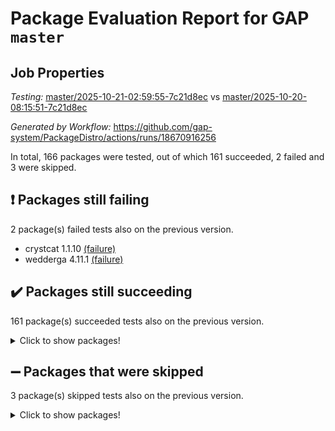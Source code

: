 # Package Evaluation Report for GAP `master`

## Job Properties

*Testing:* [master/2025-10-21-02:59:55-7c21d8ec](https://github.com/gap-system/PackageDistro/blob/data/reports/master/2025-10-21-02:59:55-7c21d8ec) vs [master/2025-10-20-08:15:51-7c21d8ec](https://github.com/gap-system/PackageDistro/blob/data/reports/master/2025-10-20-08:15:51-7c21d8ec)

*Generated by Workflow:* https://github.com/gap-system/PackageDistro/actions/runs/18670916256

In total, 166 packages were tested, out of which 161 succeeded, 2 failed and 3 were skipped.

## :exclamation: Packages still failing

2 package(s) failed tests also on the previous version.
- crystcat 1.1.10 [(failure)](https://github.com/gap-system/PackageDistro/actions/runs/18670916256/job/53231868694)
- wedderga 4.11.1 [(failure)](https://github.com/gap-system/PackageDistro/actions/runs/18670916256/job/53231869054)

## :heavy_check_mark: Packages still succeeding

161 package(s) succeeded tests also on the previous version.
<details><summary>Click to show packages!</summary>

- 4ti2interface 2024.11-01 [(success)](https://github.com/gap-system/PackageDistro/actions/runs/18670916256/job/53231868623)
- ace 5.7.0 [(success)](https://github.com/gap-system/PackageDistro/actions/runs/18670916256/job/53231868618)
- aclib 1.3.3 [(success)](https://github.com/gap-system/PackageDistro/actions/runs/18670916256/job/53231868614)
- agt 0.3.1 [(success)](https://github.com/gap-system/PackageDistro/actions/runs/18670916256/job/53231868617)
- alco 1.1.2 [(success)](https://github.com/gap-system/PackageDistro/actions/runs/18670916256/job/53231868625)
- alnuth 3.2.1 [(success)](https://github.com/gap-system/PackageDistro/actions/runs/18670916256/job/53231868619)
- anupq 3.3.2 [(success)](https://github.com/gap-system/PackageDistro/actions/runs/18670916256/job/53231868627)
- atlasrep 2.1.9 [(success)](https://github.com/gap-system/PackageDistro/actions/runs/18670916256/job/53231868629)
- autodoc 2025.10.16 [(success)](https://github.com/gap-system/PackageDistro/actions/runs/18670916256/job/53231868642)
- automata 1.16 [(success)](https://github.com/gap-system/PackageDistro/actions/runs/18670916256/job/53231868687)
- automgrp 1.3.3 [(success)](https://github.com/gap-system/PackageDistro/actions/runs/18670916256/job/53231868633)
- autpgrp 1.11.1 [(success)](https://github.com/gap-system/PackageDistro/actions/runs/18670916256/job/53231868644)
- cap 2025.09-04 [(success)](https://github.com/gap-system/PackageDistro/actions/runs/18670916256/job/53231868659)
- caratinterface 2.3.7 [(success)](https://github.com/gap-system/PackageDistro/actions/runs/18670916256/job/53231868663)
- cddinterface 2025.06.24 [(success)](https://github.com/gap-system/PackageDistro/actions/runs/18670916256/job/53231868657)
- circle 1.6.6 [(success)](https://github.com/gap-system/PackageDistro/actions/runs/18670916256/job/53231868656)
- classicpres 1.22 [(success)](https://github.com/gap-system/PackageDistro/actions/runs/18670916256/job/53231868668)
- cohomolo 1.6.12 [(success)](https://github.com/gap-system/PackageDistro/actions/runs/18670916256/job/53231868667)
- congruence 1.2.7 [(success)](https://github.com/gap-system/PackageDistro/actions/runs/18670916256/job/53231868673)
- corefreesub 0.6 [(success)](https://github.com/gap-system/PackageDistro/actions/runs/18670916256/job/53231868676)
- corelg 1.57 [(success)](https://github.com/gap-system/PackageDistro/actions/runs/18670916256/job/53231868681)
- crime 1.6 [(success)](https://github.com/gap-system/PackageDistro/actions/runs/18670916256/job/53231868678)
- crisp 1.4.8 [(success)](https://github.com/gap-system/PackageDistro/actions/runs/18670916256/job/53231868685)
- crypting 0.10.6 [(success)](https://github.com/gap-system/PackageDistro/actions/runs/18670916256/job/53231868684)
- cryst 4.1.30 [(success)](https://github.com/gap-system/PackageDistro/actions/runs/18670916256/job/53231868703)
- ctbllib 1.3.11 [(success)](https://github.com/gap-system/PackageDistro/actions/runs/18670916256/job/53231868709)
- cubefree 1.21 [(success)](https://github.com/gap-system/PackageDistro/actions/runs/18670916256/job/53231868698)
- curlinterface 2.4.2 [(success)](https://github.com/gap-system/PackageDistro/actions/runs/18670916256/job/53231868697)
- cvec 2.8.4 [(success)](https://github.com/gap-system/PackageDistro/actions/runs/18670916256/job/53231868710)
- datastructures 0.4.0 [(success)](https://github.com/gap-system/PackageDistro/actions/runs/18670916256/job/53231868712)
- deepthought 1.0.9 [(success)](https://github.com/gap-system/PackageDistro/actions/runs/18670916256/job/53231868708)
- design 1.8.2 [(success)](https://github.com/gap-system/PackageDistro/actions/runs/18670916256/job/53231868705)
- difsets 2.3.1 [(success)](https://github.com/gap-system/PackageDistro/actions/runs/18670916256/job/53231868707)
- digraphs 1.13.1 [(success)](https://github.com/gap-system/PackageDistro/actions/runs/18670916256/job/53231868716)
- edim 1.3.8 [(success)](https://github.com/gap-system/PackageDistro/actions/runs/18670916256/job/53231868719)
- example 4.4.1 [(success)](https://github.com/gap-system/PackageDistro/actions/runs/18670916256/job/53231868721)
- examplesforhomalg 2023.10-01 [(success)](https://github.com/gap-system/PackageDistro/actions/runs/18670916256/job/53231868743)
- factint 1.6.3 [(success)](https://github.com/gap-system/PackageDistro/actions/runs/18670916256/job/53231868715)
- ferret 1.0.15 [(success)](https://github.com/gap-system/PackageDistro/actions/runs/18670916256/job/53231868735)
- fga 1.5.0 [(success)](https://github.com/gap-system/PackageDistro/actions/runs/18670916256/job/53231868730)
- fining 1.5.6 [(success)](https://github.com/gap-system/PackageDistro/actions/runs/18670916256/job/53231868725)
- float 1.0.9 [(success)](https://github.com/gap-system/PackageDistro/actions/runs/18670916256/job/53231868740)
- format 1.4.4 [(success)](https://github.com/gap-system/PackageDistro/actions/runs/18670916256/job/53231868727)
- forms 1.2.13 [(success)](https://github.com/gap-system/PackageDistro/actions/runs/18670916256/job/53231868728)
- fplsa 1.2.7 [(success)](https://github.com/gap-system/PackageDistro/actions/runs/18670916256/job/53231868739)
- fr 2.4.13 [(success)](https://github.com/gap-system/PackageDistro/actions/runs/18670916256/job/53231868754)
- francy 2.0.3 [(success)](https://github.com/gap-system/PackageDistro/actions/runs/18670916256/job/53231868769)
- fwtree 1.3 [(success)](https://github.com/gap-system/PackageDistro/actions/runs/18670916256/job/53231868737)
- gapdoc 1.6.7 [(success)](https://github.com/gap-system/PackageDistro/actions/runs/18670916256/job/53231868750)
- gauss 2024.11-01 [(success)](https://github.com/gap-system/PackageDistro/actions/runs/18670916256/job/53231868761)
- gaussforhomalg 2024.08-01 [(success)](https://github.com/gap-system/PackageDistro/actions/runs/18670916256/job/53231868779)
- gbnp 1.1.0 [(success)](https://github.com/gap-system/PackageDistro/actions/runs/18670916256/job/53231868774)
- generalizedmorphismsforcap 2025.08-01 [(success)](https://github.com/gap-system/PackageDistro/actions/runs/18670916256/job/53231868762)
- genss 1.6.9 [(success)](https://github.com/gap-system/PackageDistro/actions/runs/18670916256/job/53231868784)
- gradedmodules 2024.12-01 [(success)](https://github.com/gap-system/PackageDistro/actions/runs/18670916256/job/53231868768)
- gradedringforhomalg 2024.07-01 [(success)](https://github.com/gap-system/PackageDistro/actions/runs/18670916256/job/53231868785)
- grape 4.9.3 [(success)](https://github.com/gap-system/PackageDistro/actions/runs/18670916256/job/53231868793)
- groupoids 1.79 [(success)](https://github.com/gap-system/PackageDistro/actions/runs/18670916256/job/53231868782)
- grpconst 2.6.5 [(success)](https://github.com/gap-system/PackageDistro/actions/runs/18670916256/job/53231868781)
- guarana 0.96.3 [(success)](https://github.com/gap-system/PackageDistro/actions/runs/18670916256/job/53231868787)
- guava 3.20 [(success)](https://github.com/gap-system/PackageDistro/actions/runs/18670916256/job/53231868790)
- hap 1.70 [(success)](https://github.com/gap-system/PackageDistro/actions/runs/18670916256/job/53231868795)
- hapcryst 0.1.15 [(success)](https://github.com/gap-system/PackageDistro/actions/runs/18670916256/job/53231868798)
- hecke 1.5.4 [(success)](https://github.com/gap-system/PackageDistro/actions/runs/18670916256/job/53231868812)
- help 4.0 [(success)](https://github.com/gap-system/PackageDistro/actions/runs/18670916256/job/53231868799)
- homalg 2024.01-01 [(success)](https://github.com/gap-system/PackageDistro/actions/runs/18670916256/job/53231868826)
- homalgtocas 2025.08-01 [(success)](https://github.com/gap-system/PackageDistro/actions/runs/18670916256/job/53231868806)
- ibnp 0.17 [(success)](https://github.com/gap-system/PackageDistro/actions/runs/18670916256/job/53231868796)
- idrel 2.49 [(success)](https://github.com/gap-system/PackageDistro/actions/runs/18670916256/job/53231868809)
- images 1.3.3 [(success)](https://github.com/gap-system/PackageDistro/actions/runs/18670916256/job/53231868802)
- inducereduce 1.3 [(success)](https://github.com/gap-system/PackageDistro/actions/runs/18670916256/job/53231868797)
- intpic 0.4.0 [(success)](https://github.com/gap-system/PackageDistro/actions/runs/18670916256/job/53231868801)
- io 4.9.3 [(success)](https://github.com/gap-system/PackageDistro/actions/runs/18670916256/job/53231868800)
- io_forhomalg 2023.02-04 [(success)](https://github.com/gap-system/PackageDistro/actions/runs/18670916256/job/53231868816)
- irredsol 1.4.4 [(success)](https://github.com/gap-system/PackageDistro/actions/runs/18670916256/job/53231868829)
- json 2.2.3 [(success)](https://github.com/gap-system/PackageDistro/actions/runs/18670916256/job/53231868807)
- jupyterkernel 1.5.1 [(success)](https://github.com/gap-system/PackageDistro/actions/runs/18670916256/job/53231868831)
- jupyterviz 1.5.6 [(success)](https://github.com/gap-system/PackageDistro/actions/runs/18670916256/job/53231868847)
- kan 1.37 [(success)](https://github.com/gap-system/PackageDistro/actions/runs/18670916256/job/53231868872)
- kbmag 1.5.11 [(success)](https://github.com/gap-system/PackageDistro/actions/runs/18670916256/job/53231868815)
- laguna 3.9.7 [(success)](https://github.com/gap-system/PackageDistro/actions/runs/18670916256/job/53231868818)
- liealgdb 2.3.0 [(success)](https://github.com/gap-system/PackageDistro/actions/runs/18670916256/job/53231868824)
- liepring 2.9.1 [(success)](https://github.com/gap-system/PackageDistro/actions/runs/18670916256/job/53231868823)
- liering 2.4.2 [(success)](https://github.com/gap-system/PackageDistro/actions/runs/18670916256/job/53231868822)
- linearalgebraforcap 2025.09-01 [(success)](https://github.com/gap-system/PackageDistro/actions/runs/18670916256/job/53231868835)
- lins 0.9 [(success)](https://github.com/gap-system/PackageDistro/actions/runs/18670916256/job/53231868825)
- localizeringforhomalg 2023.10-01 [(success)](https://github.com/gap-system/PackageDistro/actions/runs/18670916256/job/53231868837)
- loops 3.4.4 [(success)](https://github.com/gap-system/PackageDistro/actions/runs/18670916256/job/53231868842)
- lpres 1.1.1 [(success)](https://github.com/gap-system/PackageDistro/actions/runs/18670916256/job/53231868855)
- majoranaalgebras 1.5.2 [(success)](https://github.com/gap-system/PackageDistro/actions/runs/18670916256/job/53231868843)
- mapclass 1.4.6 [(success)](https://github.com/gap-system/PackageDistro/actions/runs/18670916256/job/53231868850)
- matgrp 0.72 [(success)](https://github.com/gap-system/PackageDistro/actions/runs/18670916256/job/53231868845)
- matricesforhomalg 2025.09-01 [(success)](https://github.com/gap-system/PackageDistro/actions/runs/18670916256/job/53231868854)
- modisom 3.0.0 [(success)](https://github.com/gap-system/PackageDistro/actions/runs/18670916256/job/53231868867)
- modulepresentationsforcap 2025.09-01 [(success)](https://github.com/gap-system/PackageDistro/actions/runs/18670916256/job/53231868866)
- modules 2024.12-01 [(success)](https://github.com/gap-system/PackageDistro/actions/runs/18670916256/job/53231868856)
- monoidalcategories 2025.08-02 [(success)](https://github.com/gap-system/PackageDistro/actions/runs/18670916256/job/53231868865)
- nconvex 2024.12-01 [(success)](https://github.com/gap-system/PackageDistro/actions/runs/18670916256/job/53231868878)
- nilmat 1.4.2 [(success)](https://github.com/gap-system/PackageDistro/actions/runs/18670916256/job/53231868873)
- nock 1.5 [(success)](https://github.com/gap-system/PackageDistro/actions/runs/18670916256/job/53231868875)
- normalizinterface 1.4.1 [(success)](https://github.com/gap-system/PackageDistro/actions/runs/18670916256/job/53231868877)
- nq 2.5.11 [(success)](https://github.com/gap-system/PackageDistro/actions/runs/18670916256/job/53231868881)
- numericalsgps 1.4.0 [(success)](https://github.com/gap-system/PackageDistro/actions/runs/18670916256/job/53231868887)
- openmath 11.5.3 [(success)](https://github.com/gap-system/PackageDistro/actions/runs/18670916256/job/53231868900)
- orb 5.0.1 [(success)](https://github.com/gap-system/PackageDistro/actions/runs/18670916256/job/53231868886)
- packagemanager 1.6.3 [(success)](https://github.com/gap-system/PackageDistro/actions/runs/18670916256/job/53231868891)
- patternclass 2.4.5 [(success)](https://github.com/gap-system/PackageDistro/actions/runs/18670916256/job/53231868912)
- permut 2.0.5 [(success)](https://github.com/gap-system/PackageDistro/actions/runs/18670916256/job/53231868899)
- polenta 1.3.11 [(success)](https://github.com/gap-system/PackageDistro/actions/runs/18670916256/job/53231868906)
- polycyclic 2.17 [(success)](https://github.com/gap-system/PackageDistro/actions/runs/18670916256/job/53231868916)
- polymaking 0.8.7 [(success)](https://github.com/gap-system/PackageDistro/actions/runs/18670916256/job/53231868907)
- primgrp 4.0.1 [(success)](https://github.com/gap-system/PackageDistro/actions/runs/18670916256/job/53231868928)
- profiling 2.6.2 [(success)](https://github.com/gap-system/PackageDistro/actions/runs/18670916256/job/53231868919)
- qdistrnd 0.9.5 [(success)](https://github.com/gap-system/PackageDistro/actions/runs/18670916256/job/53231868913)
- qpa 1.35 [(success)](https://github.com/gap-system/PackageDistro/actions/runs/18670916256/job/53231868911)
- quagroup 1.8.4 [(success)](https://github.com/gap-system/PackageDistro/actions/runs/18670916256/job/53231868908)
- radiroot 2.9 [(success)](https://github.com/gap-system/PackageDistro/actions/runs/18670916256/job/53231868960)
- rcwa 4.8.0 [(success)](https://github.com/gap-system/PackageDistro/actions/runs/18670916256/job/53231868942)
- rds 1.9 [(success)](https://github.com/gap-system/PackageDistro/actions/runs/18670916256/job/53231868930)
- recog 1.4.4 [(success)](https://github.com/gap-system/PackageDistro/actions/runs/18670916256/job/53231868935)
- repndecomp 1.3.1 [(success)](https://github.com/gap-system/PackageDistro/actions/runs/18670916256/job/53231868948)
- repsn 3.1.2 [(success)](https://github.com/gap-system/PackageDistro/actions/runs/18670916256/job/53231868953)
- resclasses 4.7.4 [(success)](https://github.com/gap-system/PackageDistro/actions/runs/18670916256/job/53231868956)
- ringsforhomalg 2024.11-02 [(success)](https://github.com/gap-system/PackageDistro/actions/runs/18670916256/job/53231868939)
- sco 2023.08-01 [(success)](https://github.com/gap-system/PackageDistro/actions/runs/18670916256/job/53231868958)
- scscp 2.4.4 [(success)](https://github.com/gap-system/PackageDistro/actions/runs/18670916256/job/53231868966)
- semigroups 5.5.4 [(success)](https://github.com/gap-system/PackageDistro/actions/runs/18670916256/job/53231868963)
- sglppow 2.4 [(success)](https://github.com/gap-system/PackageDistro/actions/runs/18670916256/job/53231868962)
- sgpviz 0.999.6 [(success)](https://github.com/gap-system/PackageDistro/actions/runs/18670916256/job/53231868964)
- simpcomp 2.1.14 [(success)](https://github.com/gap-system/PackageDistro/actions/runs/18670916256/job/53231868976)
- singular 2025.08.26 [(success)](https://github.com/gap-system/PackageDistro/actions/runs/18670916256/job/53231868970)
- sl2reps 1.1 [(success)](https://github.com/gap-system/PackageDistro/actions/runs/18670916256/job/53231868972)
- sla 1.6.2 [(success)](https://github.com/gap-system/PackageDistro/actions/runs/18670916256/job/53231868982)
- smallantimagmas 0.5.1 [(success)](https://github.com/gap-system/PackageDistro/actions/runs/18670916256/job/53231868988)
- smallclassnr 1.4.2 [(success)](https://github.com/gap-system/PackageDistro/actions/runs/18670916256/job/53231868990)
- smallgrp 1.5.4 [(success)](https://github.com/gap-system/PackageDistro/actions/runs/18670916256/job/53231868984)
- smallsemi 0.7.2 [(success)](https://github.com/gap-system/PackageDistro/actions/runs/18670916256/job/53231868987)
- sonata 2.9.7 [(success)](https://github.com/gap-system/PackageDistro/actions/runs/18670916256/job/53231869010)
- sophus 1.27 [(success)](https://github.com/gap-system/PackageDistro/actions/runs/18670916256/job/53231869005)
- sotgrps 1.3 [(success)](https://github.com/gap-system/PackageDistro/actions/runs/18670916256/job/53231869016)
- spinsym 1.5.2 [(success)](https://github.com/gap-system/PackageDistro/actions/runs/18670916256/job/53231868992)
- standardff 1.0 [(success)](https://github.com/gap-system/PackageDistro/actions/runs/18670916256/job/53231869004)
- symbcompcc 1.3.2 [(success)](https://github.com/gap-system/PackageDistro/actions/runs/18670916256/job/53231869025)
- thelma 1.3 [(success)](https://github.com/gap-system/PackageDistro/actions/runs/18670916256/job/53231869012)
- tomlib 1.2.11 [(success)](https://github.com/gap-system/PackageDistro/actions/runs/18670916256/job/53231869022)
- toolsforhomalg 2025.05-01 [(success)](https://github.com/gap-system/PackageDistro/actions/runs/18670916256/job/53231869020)
- toric 1.9.6 [(success)](https://github.com/gap-system/PackageDistro/actions/runs/18670916256/job/53231869033)
- transgrp 3.6.5 [(success)](https://github.com/gap-system/PackageDistro/actions/runs/18670916256/job/53231869023)
- twistedconjugacy 3.1.1 [(success)](https://github.com/gap-system/PackageDistro/actions/runs/18670916256/job/53231869017)
- typeset 1.2.3 [(success)](https://github.com/gap-system/PackageDistro/actions/runs/18670916256/job/53231869028)
- ugaly 4.1.3 [(success)](https://github.com/gap-system/PackageDistro/actions/runs/18670916256/job/53231869041)
- unipot 1.6 [(success)](https://github.com/gap-system/PackageDistro/actions/runs/18670916256/job/53231869046)
- unitlib 5.0.0 [(success)](https://github.com/gap-system/PackageDistro/actions/runs/18670916256/job/53231869037)
- utils 0.92 [(success)](https://github.com/gap-system/PackageDistro/actions/runs/18670916256/job/53231869062)
- uuid 0.7 [(success)](https://github.com/gap-system/PackageDistro/actions/runs/18670916256/job/53231869036)
- walrus 0.9991 [(success)](https://github.com/gap-system/PackageDistro/actions/runs/18670916256/job/53231869064)
- wpe 0.8 [(success)](https://github.com/gap-system/PackageDistro/actions/runs/18670916256/job/53231869076)
- xmod 2.95 [(success)](https://github.com/gap-system/PackageDistro/actions/runs/18670916256/job/53231869060)
- xmodalg 1.32 [(success)](https://github.com/gap-system/PackageDistro/actions/runs/18670916256/job/53231869063)
- yangbaxter 0.10.7 [(success)](https://github.com/gap-system/PackageDistro/actions/runs/18670916256/job/53231869072)
- zeromqinterface 0.17 [(success)](https://github.com/gap-system/PackageDistro/actions/runs/18670916256/job/53231869068)
</details>

## :heavy_minus_sign: Packages that were skipped

3 package(s) skipped tests also on the previous version.
<details><summary>Click to show packages!</summary>

- browse 1.8.21 [(skipped)](https://github.com/gap-system/PackageDistro/actions/runs/18670916256/job/53231371257)
- itc 1.5.1 [(skipped)](https://github.com/gap-system/PackageDistro/actions/runs/18670916256/job/53231371257)
- xgap 4.33 [(skipped)](https://github.com/gap-system/PackageDistro/actions/runs/18670916256/job/53231371257)
</details>

